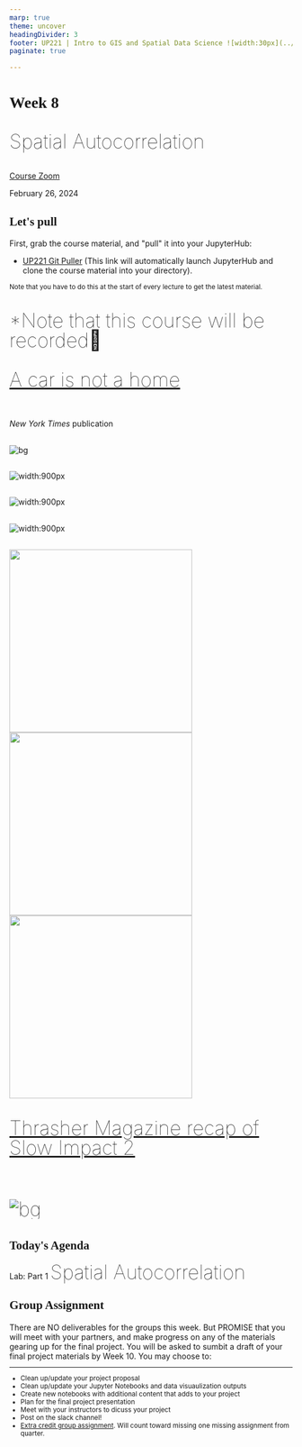 ```yaml
---
marp: true
theme: uncover
headingDivider: 3
footer: UP221 | Intro to GIS and Spatial Data Science ![width:30px](../images/globe.png)
paginate: true

---
```


<style>
kesmall {font-size:0.6em}
medium {font-size:0.9em}
large {font-size:2em}
xlarge {font-size:4em}
gray {padding:20px;background-color:whitesmoke;font-weight:800}
plum {padding:20px;background-color:plum;line-height:3}
xl { font-size:2.5em;font-weight:100;line-height:1}
h1,h2,h3,h4,h5{font-family:serif}
section {font-size:2em;font-weight:300;}
left {text-align:left;}
</style>

# Week 8

<xl>

Spatial Autocorrelation

</xl>

[Course Zoom](https://ucla.zoom.us/j/94971812993?pwd=NjI4bkxRR2s3Q0FVblU0WmlHbXNodz09)

February 26, 2024

## Let's pull

First, grab the course material, and "pull" it into your JupyterHub:

* [UP221 Git Puller](https://jupyter.idre.ucla.edu/hub/user-redirect/git-pull?repo=https%3A%2F%2Fgithub.com%2Fcgiamarino9%2F24W-UP221&urlpath=lab%2Ftree%2F24W-UP221%2F&branch=main) 
(This link will automatically launch JupyterHub and clone the course material into your directory). 


<small>Note that you have to do this at the start of every lecture to get the latest material.
</small>

##
<xl>

*Note that this course will be recorded🎥

</xl>

##
<xl>

[A car is not a home](https://www.nytimes.com/interactive/2024/02/21/opinion/homelessness-crisis-america-stories.html?unlocked_article_code=1.XE0.NdbI.OxRCaxV6K_2j&smid=url-share) 

</xl>
<br>
<em>New York Times</em> publication 

##
![bg](../images/car.png)

##
![width:900px](../images/car2.png)

##
![width:900px](../images/chloe.jpg)

##
![width:900px](../images/cars1_dog.jpg)

##
<img src="../images/nytimes2.jpg" width="325   "/> <img src="../images/nytimes1.jpg" width="325"/> <img src="../images/nytimes3.jpg" width="325"/> 

##
<xl>

[Thrasher Magazine recap of Slow Impact 2](https://www.thrashermagazine.com/articles/slow-impact-photo-recap/) 

##
![bg](../images/thrasher.jpg)

</xl>


## Today's Agenda

Lab: Part 1
<xl>Spatial Autocorrelation 
</xl>






</xl>


## Group Assignment

<left>
There are NO deliverables for the groups this week. But PROMISE that you will meet with your partners, and make progress on any of the materials gearing up for the final project. You will be asked to sumbit a draft of your final project materials by Week 10. You may choose to:
</left>

<small>
<hr>

- Clean up/update your project proposal
- Clean up/update your Jupyter Notebooks and data visuaulization outputs
- Create new notebooks with additional content that adds to your project
- Plan for the final project presentation
- Meet with your instructors to dicuss your project
- Post on the slack channel!
- [Extra credit group assignment](https://github.com/cgiamarino9/24W-UP221/blob/main/Group%20Assignments/GroupAssignment4.md). Will count toward missing one missing assignment from quarter.
